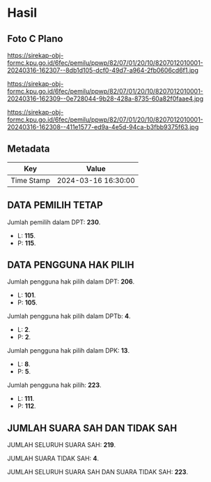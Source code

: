 # Hasil

## Foto C Plano

https://sirekap-obj-formc.kpu.go.id/6fec/pemilu/ppwp/82/07/01/20/10/8207012010001-20240316-162307--8db1d105-dcf0-49d7-a964-2fb0606cd6f1.jpg

https://sirekap-obj-formc.kpu.go.id/6fec/pemilu/ppwp/82/07/01/20/10/8207012010001-20240316-162309--0e728044-9b28-428a-8735-60a82f0faae4.jpg

https://sirekap-obj-formc.kpu.go.id/6fec/pemilu/ppwp/82/07/01/20/10/8207012010001-20240316-162308--411e1577-ed9a-4e5d-94ca-b3fbb9375f63.jpg


## Metadata

| Key        | Value               |
| ---------- | ------------------- |
| Time Stamp | 2024-03-16 16:30:00 |


## DATA PEMILIH TETAP

Jumlah pemilih dalam DPT: **230**.
 * L: **115**.
 * P: **115**.

## DATA PENGGUNA HAK PILIH

Jumlah pengguna hak pilih dalam DPT: **206**.
 * L: **101**.
 * P: **105**.

Jumlah pengguna hak pilih dalam DPTb: **4**.
 * L: **2**.
 * P: **2**.

Jumlah pengguna hak pilih dalam DPK: **13**.
 * L: **8**.
 * P: **5**.

Jumlah pengguna hak pilih: **223**.
 * L: **111**.
 * P: **112**.

## JUMLAH SUARA SAH DAN TIDAK SAH

JUMLAH SELURUH SUARA SAH: **219**.

JUMLAH SUARA TIDAK SAH: **4**.

JUMLAH SELURUH SUARA SAH DAN SUARA TIDAK SAH: **223**.


